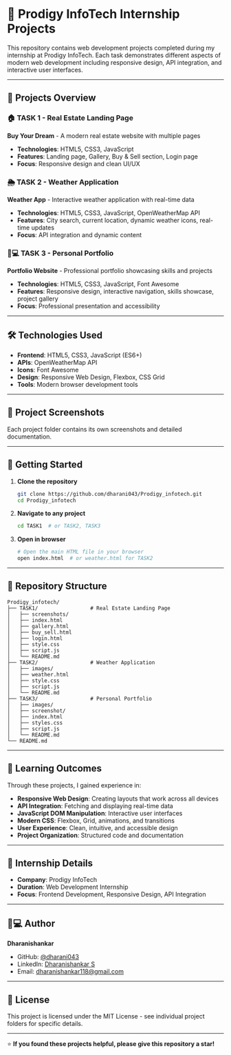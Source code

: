 # 🚀 Prodigy InfoTech Internship Projects

This repository contains web development projects completed during my internship at Prodigy InfoTech. Each task demonstrates different aspects of modern web development including responsive design, API integration, and interactive user interfaces.

---

## 📁 Projects Overview

### 🏠 TASK 1 - Real Estate Landing Page
**Buy Your Dream** - A modern real estate website with multiple pages
- **Technologies**: HTML5, CSS3, JavaScript
- **Features**: Landing page, Gallery, Buy & Sell section, Login page
- **Focus**: Responsive design and clean UI/UX

### 🌦️ TASK 2 - Weather Application  
**Weather App** - Interactive weather application with real-time data
- **Technologies**: HTML5, CSS3, JavaScript, OpenWeatherMap API
- **Features**: City search, current location, dynamic weather icons, real-time updates
- **Focus**: API integration and dynamic content

### 👨💻 TASK 3 - Personal Portfolio
**Portfolio Website** - Professional portfolio showcasing skills and projects
- **Technologies**: HTML5, CSS3, JavaScript, Font Awesome
- **Features**: Responsive design, interactive navigation, skills showcase, project gallery
- **Focus**: Professional presentation and accessibility

---

## 🛠️ Technologies Used

- **Frontend**: HTML5, CSS3, JavaScript (ES6+)
- **APIs**: OpenWeatherMap API
- **Icons**: Font Awesome
- **Design**: Responsive Web Design, Flexbox, CSS Grid
- **Tools**: Modern browser development tools

---

## 📸 Project Screenshots

Each project folder contains its own screenshots and detailed documentation.

---

## 🚀 Getting Started

1. **Clone the repository**
   ```bash
   git clone https://github.com/dharani043/Prodigy_infotech.git
   cd Prodigy_infotech
   ```

2. **Navigate to any project**
   ```bash
   cd TASK1  # or TASK2, TASK3
   ```

3. **Open in browser**
   ```bash
   # Open the main HTML file in your browser
   open index.html  # or weather.html for TASK2
   ```

---

## 📂 Repository Structure

```
Prodigy_infotech/
├── TASK1/                 # Real Estate Landing Page
│   ├── screenshots/
│   ├── index.html
│   ├── gallery.html
│   ├── buy_sell.html
│   ├── login.html
│   ├── style.css
│   ├── script.js
│   └── README.md
├── TASK2/                 # Weather Application
│   ├── images/
│   ├── weather.html
│   ├── style.css
│   ├── script.js
│   └── README.md
├── TASK3/                 # Personal Portfolio
│   ├── images/
│   ├── screenshot/
│   ├── index.html
│   ├── styles.css
│   ├── script.js
│   └── README.md
└── README.md
```

---

## 🎯 Learning Outcomes

Through these projects, I gained experience in:
- **Responsive Web Design**: Creating layouts that work across all devices
- **API Integration**: Fetching and displaying real-time data
- **JavaScript DOM Manipulation**: Interactive user interfaces
- **Modern CSS**: Flexbox, Grid, animations, and transitions
- **User Experience**: Clean, intuitive, and accessible design
- **Project Organization**: Structured code and documentation

---

## 🤝 Internship Details

- **Company**: Prodigy InfoTech
- **Duration**: Web Development Internship
- **Focus**: Frontend Development, Responsive Design, API Integration

---

## 👨💻 Author

**Dharanishankar**
- GitHub: [@dharani043](https://github.com/dharani043)
- LinkedIn: [Dharanishankar S](https://www.linkedin.com/in/dharanishankar-s-bb20ba290/)
- Email: dharanishankar118@gmail.com

---

## 📄 License

This project is licensed under the MIT License - see individual project folders for specific details.

---

⭐ **If you found these projects helpful, please give this repository a star!**